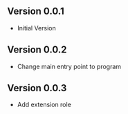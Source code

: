 ## Version 0.0.1

- Initial Version

## Version 0.0.2

- Change main entry point to program

## Version 0.0.3

- Add extension role
